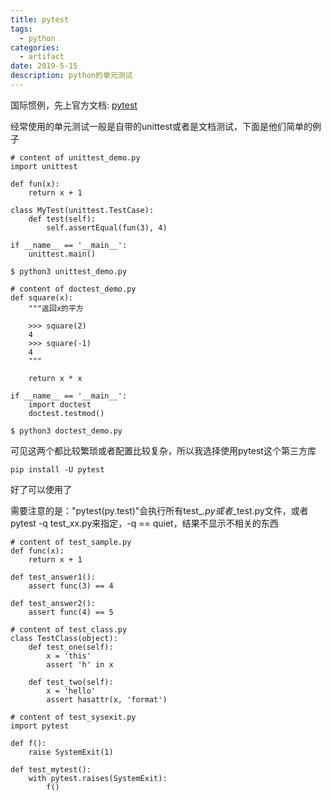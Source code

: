 ```yaml
---
title: pytest
tags:
  - python
categories:
  - artifact
date: 2019-5-15
description: python的单元测试
---
```

国际惯例，先上官方文档: [pytest](https://docs.pytest.org/en/stable/contents.html)

经常使用的单元测试一般是自带的unittest或者是文档测试，下面是他们简单的例子
```
# content of unittest_demo.py
import unittest

def fun(x):
    return x + 1

class MyTest(unittest.TestCase):
    def test(self):
        self.assertEqual(fun(3), 4)

if __name__ == '__main__':
    unittest.main()

$ python3 unittest_demo.py
```
```
# content of doctest_demo.py
def square(x):
    """返回x的平方

    >>> square(2)
    4
    >>> square(-1)
    4
    """

    return x * x

if __name__ == '__main__':
    import doctest
    doctest.testmod()

$ python3 doctest_demo.py
```

可见这两个都比较繁琐或者配置比较复杂，所以我选择使用pytest这个第三方库
```
pip install -U pytest
```
好了可以使用了

需要注意的是："pytest(py.test)"会执行所有test_*.py或者*_test.py文件，或者pytest -q test_xx.py来指定，-q == quiet，结果不显示不相关的东西

```
# content of test_sample.py
def func(x):
    return x + 1

def test_answer1():
    assert func(3) == 4

def test_answer2():
    assert func(4) == 5
```
```
# content of test_class.py
class TestClass(object):
    def test_one(self):
        x = 'this'
        assert 'h' in x

    def test_two(self):
        x = 'hello'
        assert hasattr(x, 'format')

```
```
# content of test_sysexit.py
import pytest

def f():
    raise SystemExit(1)

def test_mytest():
    with pytest.raises(SystemExit):
        f()
```
